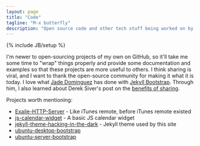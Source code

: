 ```yaml
---
layout: page
title: "Code"
tagline: "M-x butterfly"
description: "Open source code and other tech stuff being worked on by Jonathan Tsai"
---
```

{% include JB/setup %}

I'm newer to open-sourcing projects of my own on GitHub, so it'll take me some time to "wrap" things properly and provide some documentation and examples so that these projects are more useful to others. I think sharing is viral, and I want to thank the open-source community for making it what it is today. I love what [Jade Dominguez](http://plusjade.com) has done with [Jekyll Bootstrap](http://jekyllbootstrap.com). Through him, I also learned about Derek Siver's post on the [benefits of sharing](http://sivers.org/sharing).

Projects worth mentioning:

* [Exaile-HTTP-Server](https://github.com/jontsai/Exaile-HTTP-Server) - Like iTunes remote, before iTunes remote existed
* [js-calendar-widget](https://github.com/jontsai/js-calendar-widget) - A basic JS calendar widget
* [jekyll-theme-hacking-in-the-dark](https://github.com/jontsai/jekyll-theme-hacking-in-the-dark) - Jekyll theme used by this site
* [ubuntu-desktop-bootstrap](https://github.com/jontsai/ubuntu-desktop-bootstrap)
* [ubuntu-server-bootstrap](https://github.com/jontsai/ubuntu-server-bootstrap)
